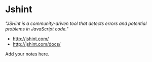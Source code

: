 # Jshint

_"JSHint is a community-driven tool that detects errors and potential problems
in JavaScript code."_

* http://jshint.com/
* http://jshint.com/docs/

Add your notes here.
